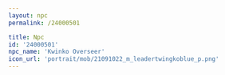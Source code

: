 ```yaml
---
layout: npc
permalink: /24000501

title: Npc
id: '24000501'
npc_name: 'Kwinko Overseer'
icon_url: 'portrait/mob/21091022_m_leadertwingkoblue_p.png'
---
```

